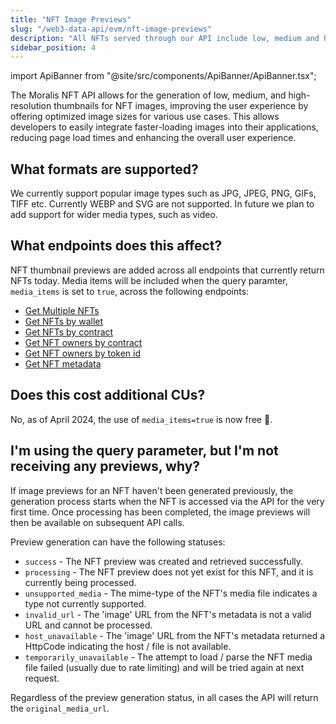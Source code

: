 ```yaml
---
title: "NFT Image Previews"
slug: "/web3-data-api/evm/nft-image-previews"
description: "All NFTs served through our API include low, medium and high resolution images. Read more about how it works here."
sidebar_position: 4
---
```


import ApiBanner from "@site/src/components/ApiBanner/ApiBanner.tsx";

The Moralis NFT API allows for the generation of low, medium, and high-resolution thumbnails for NFT images, improving the user experience by offering optimized image sizes for various use cases. This allows developers to easily integrate faster-loading images into their applications, reducing page load times and enhancing the overall user experience.

## What formats are supported?

We currently support popular image types such as JPG, JPEG, PNG, GIFs, TIFF etc. Currently WEBP and SVG are not supported. In future we plan to add support for wider media types, such as video.

## What endpoints does this affect?

NFT thumbnail previews are added across all endpoints that currently return NFTs today. Media items will be included when the query paramter, `media_items` is set to `true`, across the following endpoints:

- [Get Multiple NFTs](/web3-data-api/evm/reference/get-multiple-nfts)
- [Get NFTs by wallet](/web3-data-api/evm/reference/get-wallet-nfts)
- [Get NFTs by contract](/web3-data-api/evm/reference/get-contract-nfts)
- [Get NFT owners by contract](/web3-data-api/evm/reference/get-nft-owners)
- [Get NFT owners by token id](/web3-data-api/evm/reference/get-nft-token-id-owners)
- [Get NFT metadata](/web3-data-api/evm/reference/get-nft-metadata)

## Does this cost additional CUs?

No, as of April 2024, the use of `media_items=true` is now free 🥳.

## I'm using the query parameter, but I'm not receiving any previews, why?

If image previews for an NFT haven't been generated previously, the generation process starts when the NFT is accessed via the API for the very first time. Once processing has been completed, the image previews will then be available on subsequent API calls.

Preview generation can have the following statuses:

- `success` - The NFT preview was created and retrieved successfully.
- `processing` - The NFT preview does not yet exist for this NFT, and it is currently being processed.
- `unsupported_media` - The mime-type of the NFT's media file indicates a type not currently supported.
- `invalid_url` - The 'image' URL from the NFT's metadata is not a valid URL and cannot be processed.
- `host_unavailable` - The 'image' URL from the NFT's metadata returned a HttpCode indicating the host / file is not available.
- `temporarily_unavailable` - The attempt to load / parse the NFT media file failed (usually due to rate limiting) and will be tried again at next request.

Regardless of the preview generation status, in all cases the API will return the `original_media_url`.
